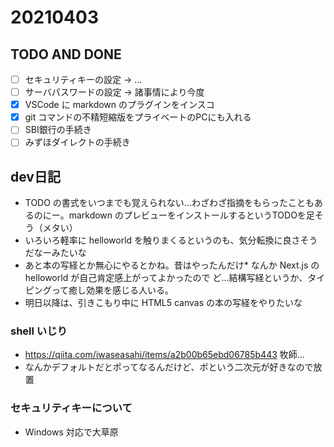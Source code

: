 # 20210403

## TODO AND DONE

- [ ] セキュリティキーの設定 -> ...
- [ ] サーバパスワードの設定 -> 諸事情により今度
- [X] VSCode に markdown のプラグインをインスコ
- [x] git コマンドの不精短縮版をプライベートのPCにも入れる
- [ ] SBI銀行の手続き
- [ ] みずほダイレクトの手続き

## dev日記

* TODO の書式をいつまでも覚えられない...わざわざ指摘をもらったこともあるのにー。markdown のプレビューをインストールするというTODOを足そう（メタい）
* いろいろ軽率に helloworld を触りまくるというのも、気分転換に良さそうだなーみたいな
* あと本の写経とか無心にやるとかね。昔はやったんだけ* なんか Next.js の helloworld が自己肯定感上がってよかったので
ど...結構写経というか、タイピングって癒し効果を感じる人いる。
* 明日以降は、引きこもり中に HTML5 canvas の本の写経をやりたいな

### shell いじり

* https://qiita.com/iwaseasahi/items/a2b00b65ebd06785b443 牧師...
* なんかデフォルトだとポってなるんだけど、ポという二次元が好きなので放置

### セキュリティキーについて

* Windows 対応で大草原